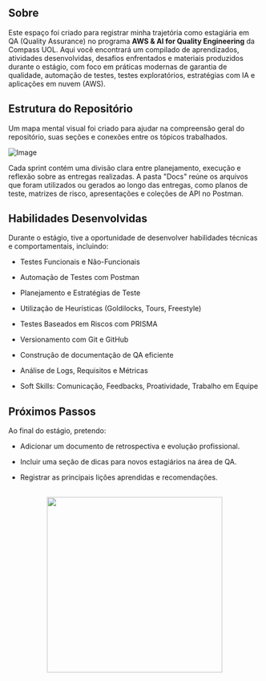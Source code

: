## Sobre

Este espaço foi criado para registrar minha trajetória como estagiária em QA (Quality Assurance) no programa **AWS & AI for Quality Engineering** da Compass UOL. Aqui você encontrará um compilado de aprendizados, atividades desenvolvidas, desafios enfrentados e materiais produzidos durante o estágio, com foco em práticas modernas de garantia de qualidade, automação de testes, testes exploratórios, estratégias com IA e aplicações em nuvem (AWS).

##  Estrutura do Repositório

Um mapa mental visual foi criado para ajudar na compreensão geral do repositório, suas seções e conexões entre os tópicos trabalhados.


<img src="https://github.com/user-attachments/assets/2400aa09-7b1b-40d4-99f7-0c4e54243a38" alt="Image">



Cada sprint contém uma divisão clara entre planejamento, execução e reflexão sobre as entregas realizadas. A pasta "Docs" reúne os arquivos que foram utilizados ou gerados ao longo das entregas, como planos de teste, matrizes de risco, apresentações e coleções de API no Postman.


## Habilidades Desenvolvidas

Durante o estágio, tive a oportunidade de desenvolver habilidades técnicas e comportamentais, incluindo:

- Testes Funcionais e Não-Funcionais

- Automação de Testes com Postman

- Planejamento e Estratégias de Teste

- Utilização de Heurísticas (Goldilocks, Tours, Freestyle)

- Testes Baseados em Riscos com PRISMA

- Versionamento com Git e GitHub

- Construção de documentação de QA eficiente

- Análise de Logs, Requisitos e Métricas

- Soft Skills: Comunicação, Feedbacks, Proatividade, Trabalho em Equipe


## Próximos Passos

 Ao final do estágio, pretendo:

- Adicionar um documento de retrospectiva e evolução profissional.

- Incluir uma seção de dicas para novos estagiários na área de QA.

- Registrar as principais lições aprendidas e recomendações.


<p align="center">
  <br>
  <img src="https://github.com/user-attachments/assets/79a2e995-a1be-4192-9ded-771004ef7417" width="350">
</p>
